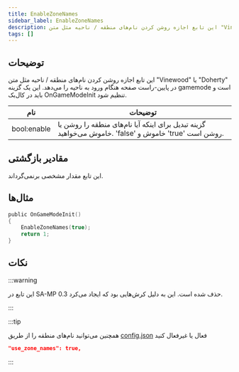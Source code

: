 ```yaml
---
title: EnableZoneNames
sidebar_label: EnableZoneNames
description: این تابع اجازه روشن کردن نام‌های منطقه / ناحیه مثل متن "Vinewood" یا "Doherty" در پایین-راست صفحه هنگام ورود به ناحیه را می‌دهد.
tags: []
---
```


## توضیحات

این تابع اجازه روشن کردن نام‌های منطقه / ناحیه مثل متن "Vinewood" یا "Doherty" در پایین-راست صفحه هنگام ورود به ناحیه را می‌دهد. این یک گزینه gamemode است و باید در کال‌بک OnGameModeInit تنظیم شود.

| نام        | توضیحات                                                                                                     |
| ----------- | ----------------------------------------------------------------------------------------------------------- |
| bool:enable | گزینه تبدیل برای اینکه آیا نام‌های منطقه را روشن یا خاموش می‌خواهید. 'false' خاموش و 'true' روشن است. |

## مقادیر بازگشتی

این تابع مقدار مشخصی برنمی‌گرداند.

## مثال‌ها

```c
public OnGameModeInit()
{
    EnableZoneNames(true);
    return 1;
}
```

## نکات

:::warning

این تابع در SA-MP 0.3 حذف شده است. این به دلیل کرش‌هایی بود که ایجاد می‌کرد.

:::

:::tip

همچنین می‌توانید نام‌های منطقه را از طریق [config.json](../../server/config.json) فعال یا غیرفعال کنید

```json
"use_zone_names": true,
```

:::